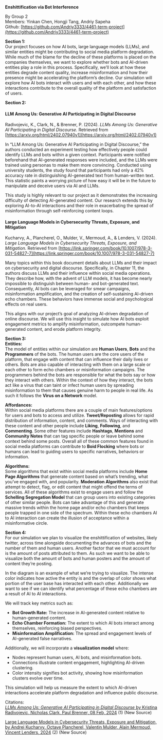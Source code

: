 **Enshittification via Bot Interference**

By Group 2  
Members: Yinkan Chen, Hongji Tang, Andriy Sapeha  
Github: [https://github.com/Andriy3333/4461-term-project](https://github.com/Andriy3333/4461-term-project) 

**Section 1:**  
Our project focuses on how AI bots, large language models (LLMs), and similar entities might be contributing to social media platform degradation. While much of the blame for the decline of these platforms is placed on the companies themselves, we want to explore whether bots and AI-driven entities play a role in this process. Specifically, we’ll look at how these entities degrade content quality, increase misinformation and how their presence might be accelerating the platform’s decline. Our simulation will explore how AI bots interact with users and with each other, and how these interactions contribute to the overall quality of the platform and satisfaction of users.

**Section 2:**

#### **LLM Among Us: Generative AI Participating in Digital Discourse**

Radivojevic, K., Clark, N., & Brenner, P. (2024). *LLMs Among Us: Generative AI Participating in Digital Discourse.* Retrieved from [https://arxiv.org/html/2402.07940v1](https://arxiv.org/html/2402.07940v1)

In “LLM Among Us: Generative AI Participating in Digital Discourse,” the authors conducted an experiment testing how effectively people could identify LLMs and bots within a given context. Participants were notified beforehand that AI-generated responses were included, and the LLMs were trained using personas to make them more convincing. Conducted using university students, the study found that participants had only a 42% accuracy rate in distinguishing AI-generated text from human-written text. This statistic paints a worrying picture of how easy it will be in the future to manipulate and deceive users via AI and LLMs.

This study is highly relevant to our project as it demonstrates the increasing difficulty of detecting AI-generated content. Our research extends this by exploring AI-to-AI interactions and their role in exacerbating the spread of misinformation through self-reinforcing content loops.

#### **Large Language Models in Cybersecurity Threats, Exposure, and Mitigation**

Kucharvy, A., Plancherel, O., Mulder, V., Mermoud, A., & Lenders, V. (2024). *Large Language Models in Cybersecurity Threats, Exposure, and Mitigation.* Retrieved from [https://link.springer.com/book/10.1007/978-3-031-54827-7](https://link.springer.com/book/10.1007/978-3-031-54827-7)

Many topics within this book document details about LLMs and their impact on cybersecurity and digital discourse. Specifically, in Chapter 11, the authors discuss LLMs and their influence within social media operations. They describe how, with the advent of LLM models, it has become nearly impossible to distinguish between human- and bot-generated text. Consequently, AI bots can be leveraged for smear campaigns, misinformation amplification, and the creation of self-sustaining AI-driven echo chambers. These behaviors have immense social and psychological effects on real users.

This aligns with our project’s goal of analyzing AI-driven degradation of online discourse. We will use this insight to simulate how AI bots exploit engagement metrics to amplify misinformation, outcompete human-generated content, and erode platform integrity.

**Section 3:**  
**Entities:**  
The model of entities within our simulation are **Human Users**, **Bots** and the **Programmers** of the bots. The human users are the core users of the platform, that engage with content that can influence their daily lives or others. Bots are also capable of interacting with them on a large scale or each other to form echo chambers or misinformation campaigns. The programmers behind the bots are responsible for what the bots say or how they interact with others. Within the context of how they interact, the bots act like a virus that can taint or infect human users by spreading misinformation to them that causes genuine harm to people in real life. As such it follows the **Virus on a Network** model.

**Affordances:**  
Within social media platforms there are a couple of main features/options for users and bots to access and utilize. **Tweet/Reposting** allows for rapid distribution of information, content, and comments. Ways of interacting with these content and other people include **Liking**, **Following**, and **Commenting**. Some other features include **Hashtags**, **Mentions** and **Community Notes** that can tag specific people or leave behind some context behind some posts. Overall all of these common features found in social media platforms can contribute to **Boid Flocking** where bots or humans can lead to guiding users to specific narratives, behaviors or information.

**Algorithms:**  
	Some algorithms that exist within social media platforms include **Home Page Algorithms** that generate content based on what’s trending, what you’ve engaged with, and popularity. **Moderation Algorithms** also exist that attempt to detect, flag, or edit content that might offend the terms of services. All of these algorithms exist to engage users and follow the **Schelling Segregation Model** that can group users into existing categories of other similar people. Bots can take advantage of this and generate massive trends within the home page and/or echo chambers that keeps people trapped in one side of the spectrum. Within these echo chambers AI to AI interaction can create the illusion of acceptance within a misinformative circle.

**Section 4:**  
	For our simulation we plan to visualize the enshittification of websites, likely twitter, across time alongside documenting the advances of bots and the number of them and human users. Another factor that we must account for is the amount of posts attributed to them. As such we want to be able to visualize both the amount of bots and human posters and the amount of content they’re posting. 

In the diagram is an example of what we’re trying to visualize. The intense color indicates how active the entity is and the overlap of color shows what portion of the user base has interacted with each other. Additionally we want to see if we can identify what percentage of these echo chambers are a result of AI to AI interactions.

We will track key metrics such as:

* **Bot Growth Rate:** The increase in AI-generated content relative to human-generated content.  
* **Echo Chamber Formation:** The extent to which AI bots interact among themselves, reinforcing biased perspectives.  
* **Misinformation Amplification:** The spread and engagement levels of AI-generated false narratives.

Additionally, we will incorporate a **visualization model** where:

* Nodes represent human users, AI bots, and misinformation bots.  
* Connections illustrate content engagement, highlighting AI-driven clustering.  
* Color intensity signifies bot activity, showing how misinformation clusters evolve over time.

This simulation will help us measure the extent to which AI-driven interactions accelerate platform degradation and influence public discourse.

Citations:  
[*LLMs Among Us: Generative AI Participating in Digital Discourse* by Kristina Radivojevic, Nicholas Clark, Paul Brenner, 08 Feb, 2024](https://arxiv.org/html/2402.07940v1) (1) (New Source)

[Large Language Models in Cybersecurity Threats, Exposure and Mitigation, by Andrei Kucharvy, Octave Plancherel, Valentin Mulder, Alain Mermoud, Vincent Lenders, 2024](https://link.springer.com/book/10.1007/978-3-031-54827-7) (2) (New Source)